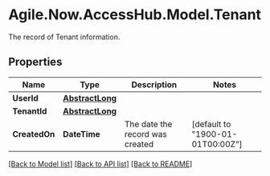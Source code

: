 # Agile.Now.AccessHub.Model.Tenant
The record of Tenant information.

## Properties

Name | Type | Description | Notes
------------ | ------------- | ------------- | -------------
**UserId** | [**AbstractLong**](AbstractLong.md) |  | 
**TenantId** | [**AbstractLong**](AbstractLong.md) |  | 
**CreatedOn** | **DateTime** | The date the record was created | [default to "1900-01-01T00:00Z"]

[[Back to Model list]](../README.md#documentation-for-models) [[Back to API list]](../README.md#documentation-for-api-endpoints) [[Back to README]](../README.md)

